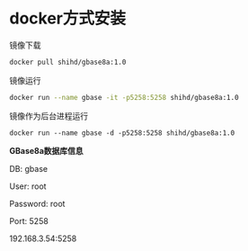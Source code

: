 # docker方式安装

镜像下载

```bash
docker pull shihd/gbase8a:1.0 
```

镜像运行

```bash
docker run --name gbase -it -p5258:5258 shihd/gbase8a:1.0
```

镜像作为后台进程运行

```纯文本
docker run --name gbase -d -p5258:5258 shihd/gbase8a:1.0
```

**GBase8a数据库信息**

DB: gbase

User: root

Password: root

Port: 5258

192.168.3.54:5258
